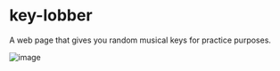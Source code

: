 # key-lobber
A web page that gives you random musical keys for practice purposes.

![image](https://user-images.githubusercontent.com/1222810/205176363-5de4f4d7-bbfa-48df-8f47-690423de719e.png)

